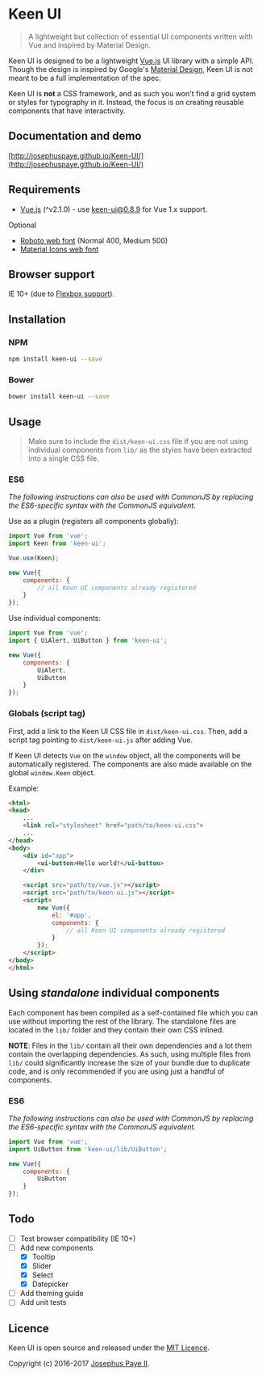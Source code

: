 # Keen UI

> A lightweight but collection of essential UI components written with Vue and inspired by Material Design.

Keen UI is designed to be a lightweight [Vue.js](http://vuejs.org/) UI library with a simple API. Though the design is inspired by Google's [Material Design](https://material.io/guidelines), Keen UI is not meant to be a full implementation of the spec.

Keen UI is **not** a CSS framework, and as such you won't find a grid system or styles for typography in it. Instead, the focus is on creating reusable components that have interactivity.

## Documentation and demo
[http://josephuspaye.github.io/Keen-UI/](http://josephuspaye.github.io/Keen-UI/)

## Requirements
* [Vue.js](http://vuejs.org/) (^v2.1.0) - use [keen-ui@0.8.9](http://josephuspaye.github.io/Keen-UI/0.8.9/) for Vue 1.x support.

Optional
* [Roboto web font](https://www.google.com/fonts/specimen/Roboto) (Normal 400, Medium 500)
* [Material Icons web font](http://google.github.io/material-design-icons/#icon-font-for-the-web)

## Browser support
IE 10+ (due to [Flexbox support](http://caniuse.com/#search=flexbox)).

## Installation

### NPM

```bash
npm install keen-ui --save
```

### Bower

```bash
bower install keen-ui --save
```

## Usage
> Make sure to include the `dist/keen-ui.css` file if you are not using individual components from `lib/` as the styles have been extracted into a single CSS file.

### ES6

*The following instructions can also be used with CommonJS by replacing the ES6-specific syntax with the CommonJS equivalent.*

Use as a plugin (registers all components globally):

```js
import Vue from 'vue';
import Keen from 'keen-ui';

Vue.use(Keen);

new Vue({
    components: {
        // all Keen UI components already registered
    }
});
```

Use individual components:

```js
import Vue from 'vue';
import { UiAlert, UiButton } from 'keen-ui';

new Vue({
    components: {
        UiAlert,
        UiButton
    }
});
```

### Globals (script tag)

First, add a link to the Keen UI CSS file in `dist/keen-ui.css`. Then, add a script tag pointing to `dist/keen-ui.js` after adding Vue.

If Keen UI detects `Vue` on the `window` object, all the components will be automatically registered. The components are also made available on the global `window.Keen` object.

Example:

```html
<html>
<head>
    ...
    <link rel="stylesheet" href="path/to/keen-ui.css">
    ...
</head>
<body>
    <div id="app">
        <ui-button>Hello world!</ui-button>
    </div>

    <script src="path/to/vue.js"></script>
    <script src="path/to/keen-ui.js"></script>
    <script>
        new Vue({
            el: '#app',
            components: {
                // all Keen UI components already registered
            }
        });
    </script>
</body>
</html>
```

## Using *standalone* individual components

Each component has been compiled as a self-contained file which you can use without importing the rest of the library. The standalone files are located in the `lib/` folder and they contain their own CSS inlined.

**NOTE**: Files in the `lib/` contain all their own dependencies and a lot them contain the overlapping dependencies. As such, using multiple files from `lib/` could significantly increase the size of your bundle due to duplicate code, and is only recommended if you are using just a handful of components.

### ES6

*The following instructions can also be used with CommonJS by replacing the ES6-specific syntax with the CommonJS equivalent.*

```js
import Vue from 'vue';
import UiButton from 'keen-ui/lib/UiButton';

new Vue({
    components: {
        UiButton
    }
});
```

## Todo
* [ ] Test browser compatibility (IE 10+)
* [ ] Add new components
  * [x] Tooltip
  * [x] Slider
  * [x] Select
  * [x] Datepicker
* [ ] Add theming guide
* [ ] Add unit tests

## Licence
Keen UI is open source and released under the [MIT Licence](LICENCE).

Copyright (c) 2016-2017 [Josephus Paye II](https://twitter.com/JosephusPaye).
